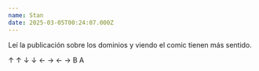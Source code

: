 ```yaml
---
name: Stan
date: 2025-03-05T00:24:07.000Z
---
```


Leí la publicación sobre los dominios y viendo el comic tienen más sentido. 

↑ ↑ ↓ ↓ ← → ← → B A